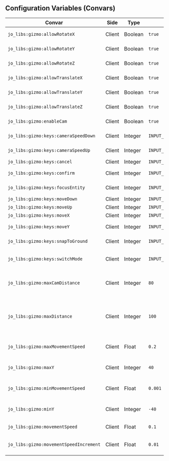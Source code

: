## Configuration Variables (Convars)

| Convar | Side | Type | Default | Description |
|--------|------|------|---------|-------------|
| `jo_libs:gizmo:allowRotateX` | Client | Boolean | `true` | Allow rotation on X-axis |
| `jo_libs:gizmo:allowRotateY` | Client | Boolean | `true` | Allow rotation on Y-axis |
| `jo_libs:gizmo:allowRotateZ` | Client | Boolean | `true` | Allow rotation on Z-axis |
| `jo_libs:gizmo:allowTranslateX` | Client | Boolean | `true` | Allow translation on X-axis |
| `jo_libs:gizmo:allowTranslateY` | Client | Boolean | `true` | Allow translation on Y-axis |
| `jo_libs:gizmo:allowTranslateZ` | Client | Boolean | `true` | Allow translation on Z-axis |
| `jo_libs:gizmo:enableCam` | Client | Boolean | `true` | Enable/Disable camera feature |
| `jo_libs:gizmo:keys:cameraSpeedDown` | Client | Integer | ``INPUT_SELECT_NEXT_WEAPON`` | Decrease camera speed |
| `jo_libs:gizmo:keys:cameraSpeedUp` | Client | Integer | ``INPUT_SELECT_PREV_WEAPON`` | Increase camera speed |
| `jo_libs:gizmo:keys:cancel` | Client | Integer | ``INPUT_GAME_MENU_TAB_RIGHT_SECONDARY`` | Cancel operation |
| `jo_libs:gizmo:keys:confirm` | Client | Integer | ``INPUT_FRONTEND_ACCEPT`` | Confirm placement |
| `jo_libs:gizmo:keys:focusEntity` | Client | Integer | ``INPUT_SHOP_SPECIAL`` | Toggle focus on entity |
| `jo_libs:gizmo:keys:moveDown` | Client | Integer | ``INPUT_FRONTEND_RUP`` | Move down |
| `jo_libs:gizmo:keys:moveUp` | Client | Integer | ``INPUT_FRONTEND_X`` | Move up |
| `jo_libs:gizmo:keys:moveX` | Client | Integer | ``INPUT_SCRIPTED_FLY_LR`` | Move left/right |
| `jo_libs:gizmo:keys:moveY` | Client | Integer | ``INPUT_SCRIPTED_FLY_UD`` | Move forward/backward |
| `jo_libs:gizmo:keys:snapToGround` | Client | Integer | ``INPUT_INTERACT_OPTION1`` | Snap entity to ground |
| `jo_libs:gizmo:keys:switchMode` | Client | Integer | ``INPUT_RELOAD`` | Switch between translate/rotate modes |
| `jo_libs:gizmo:maxCamDistance` | Client | Integer | `80` | Maximum distance camera can be moved from player |
| `jo_libs:gizmo:maxDistance` | Client | Integer | `100` | Maximum distance entity can be moved from starting position (set to false to disable) |
| `jo_libs:gizmo:maxMovementSpeed` | Client | Float | `0.2` | Maximum movement speed for camera |
| `jo_libs:gizmo:maxY` | Client | Integer | `40` | Maximum Y value for camera rotation |
| `jo_libs:gizmo:minMovementSpeed` | Client | Float | `0.001` | Minimum movement speed for camera |
| `jo_libs:gizmo:minY` | Client | Integer | `-40` | Minimum Y value for camera rotation |
| `jo_libs:gizmo:movementSpeed` | Client | Float | `0.1` | Default movement speed for camera |
| `jo_libs:gizmo:movementSpeedIncrement` | Client | Float | `0.01` | Increment value when adjusting camera speed |